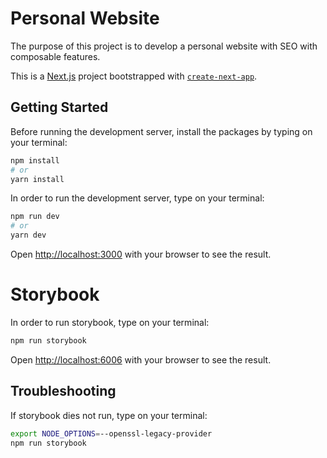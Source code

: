 # Personal Website

The purpose of this project is to develop a personal website with SEO with composable features.

This is a [Next.js](https://nextjs.org/) project bootstrapped with [`create-next-app`](https://github.com/vercel/next.js/tree/canary/packages/create-next-app).

## Getting Started

Before running the development server, install the packages by typing on your terminal:

```bash
npm install
# or
yarn install
```

In order to run the development server, type on your terminal:

```bash
npm run dev
# or
yarn dev
```

Open [http://localhost:3000](http://localhost:3000) with your browser to see the result.

# Storybook

In order to run storybook, type on your terminal:

```bash
npm run storybook
```

Open [http://localhost:6006](http://localhost:6006) with your browser to see the result.

## Troubleshooting

If storybook dies not run, type on your terminal:

```bash
export NODE_OPTIONS=--openssl-legacy-provider
npm run storybook
```
